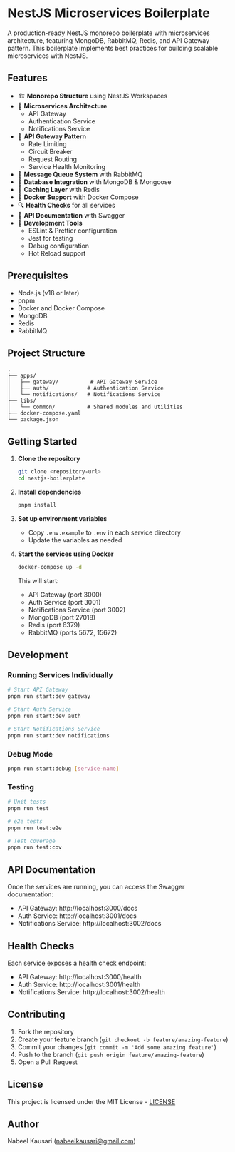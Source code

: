 # NestJS Microservices Boilerplate

A production-ready NestJS monorepo boilerplate with microservices architecture, featuring MongoDB, RabbitMQ, Redis, and API Gateway pattern. This boilerplate implements best practices for building scalable microservices with NestJS.

## Features

- 🏗️ **Monorepo Structure** using NestJS Workspaces
- 🚀 **Microservices Architecture**
  - API Gateway
  - Authentication Service
  - Notifications Service
- 🔐 **API Gateway Pattern**
  - Rate Limiting
  - Circuit Breaker
  - Request Routing
  - Service Health Monitoring
- 🔄 **Message Queue System** with RabbitMQ
- 💾 **Database Integration** with MongoDB & Mongoose
- 🚦 **Caching Layer** with Redis
- 🐳 **Docker Support** with Docker Compose
- 🔍 **Health Checks** for all services
- 📝 **API Documentation** with Swagger
- 🔧 **Development Tools**
  - ESLint & Prettier configuration
  - Jest for testing
  - Debug configuration
  - Hot Reload support

## Prerequisites

- Node.js (v18 or later)
- pnpm
- Docker and Docker Compose
- MongoDB
- Redis
- RabbitMQ

## Project Structure

```
.
├── apps/
│   ├── gateway/          # API Gateway Service
│   ├── auth/            # Authentication Service
│   └── notifications/   # Notifications Service
├── libs/
│   └── common/          # Shared modules and utilities
├── docker-compose.yaml
└── package.json
```

## Getting Started

1. **Clone the repository**

   ```bash
   git clone <repository-url>
   cd nestjs-boilerplate
   ```

2. **Install dependencies**

   ```bash
   pnpm install
   ```

3. **Set up environment variables**

   - Copy `.env.example` to `.env` in each service directory
   - Update the variables as needed

4. **Start the services using Docker**

   ```bash
   docker-compose up -d
   ```

   This will start:

   - API Gateway (port 3000)
   - Auth Service (port 3001)
   - Notifications Service (port 3002)
   - MongoDB (port 27018)
   - Redis (port 6379)
   - RabbitMQ (ports 5672, 15672)

## Development

### Running Services Individually

```bash
# Start API Gateway
pnpm run start:dev gateway

# Start Auth Service
pnpm run start:dev auth

# Start Notifications Service
pnpm run start:dev notifications
```

### Debug Mode

```bash
pnpm run start:debug [service-name]
```

### Testing

```bash
# Unit tests
pnpm run test

# e2e tests
pnpm run test:e2e

# Test coverage
pnpm run test:cov
```

## API Documentation

Once the services are running, you can access the Swagger documentation:

- API Gateway: http://localhost:3000/docs
- Auth Service: http://localhost:3001/docs
- Notifications Service: http://localhost:3002/docs

## Health Checks

Each service exposes a health check endpoint:

- API Gateway: http://localhost:3000/health
- Auth Service: http://localhost:3001/health
- Notifications Service: http://localhost:3002/health

## Contributing

1. Fork the repository
2. Create your feature branch (`git checkout -b feature/amazing-feature`)
3. Commit your changes (`git commit -m 'Add some amazing feature'`)
4. Push to the branch (`git push origin feature/amazing-feature`)
5. Open a Pull Request

## License

This project is licensed under the MIT License - [LICENSE](https://opensource.org/licenses/mit-license.php)

## Author

Nabeel Kausari (nabeelkausari@gmail.com)
